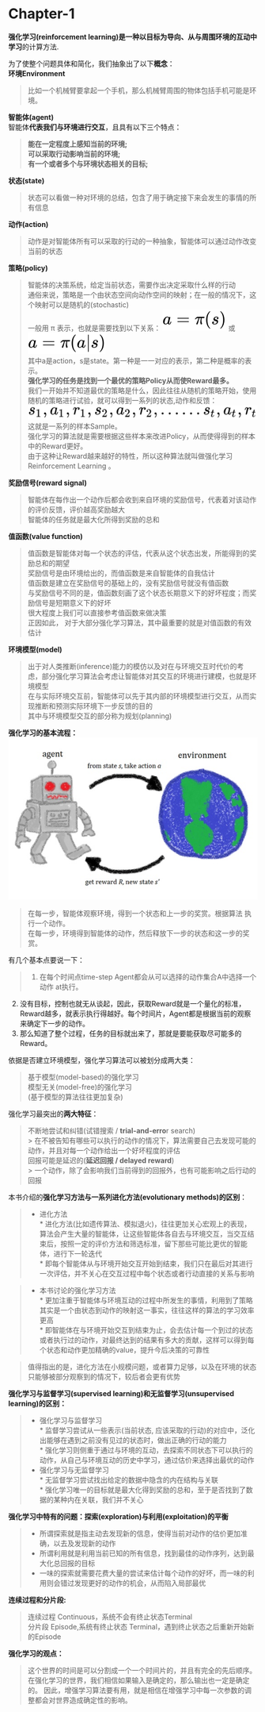 # Chapter-1
**强化学习(reinforcement learning)**是一种**以目标为导向、从与周围环境的互动中学习**的计算方法.  
   
为了使整个问题具体和简化，我们抽象出了以下**概念**：  
**环境Environment**  
> 比如一个机械臂要拿起一个手机，那么机械臂周围的物体包括手机可能是环境。  
  
**智能体(agent)**  
智能体**代表我们与环境进行交互**，且具有以下三个特点：  
> **能在一定程度上感知当前的环境;**  
**可以采取行动影响当前的环境;**  
**有一个或者多个与环境状态相关的目标;**  
  
**状态(state)**  
> 状态可以看做一种对环境的总结，包含了用于确定接下来会发生的事情的所有信息  
  
**动作(action)**  
> 动作是对智能体所有可以采取的行动的一种抽象，智能体可以通过动作改变当前的状态  
  
**策略(policy)**  
> 智能体的决策系统，给定当前状态，需要作出决定采取什么样的行动  
通俗来说，策略是一个由状态空间向动作空间的映射；在一般的情况下，这个映射可以是随机的(stochastic)  
  一般用 π 表示，也就是需要找到以下关系： ![1](https://github.com/HTL2018/reinforcement_learning/blob/master/reinforcement_learning_an_introduction/image/Chapter_1/1.svg) 或![2](https://github.com/HTL2018/reinforcement_learning/blob/master/reinforcement_learning_an_introduction/image/Chapter_1/2.svg)   
其中a是action，s是state。第一种是一一对应的表示，第二种是概率的表示。  
**强化学习的任务是找到一个最优的策略Policy从而使Reward最多。**  
我们一开始并不知道最优的策略是什么，因此往往从随机的策略开始，使用随机的策略进行试验，就可以得到一系列的状态,动作和反馈： ![3](https://github.com/HTL2018/reinforcement_learning/blob/master/reinforcement_learning_an_introduction/image/Chapter_1/3.svg)   
这就是一系列的样本Sample。  
强化学习的算法就是需要根据这些样本来改进Policy，从而使得得到的样本中的Reward更好。  
由于这种让Reward越来越好的特性，所以这种算法就叫做强化学习Reinforcement
Learning 。  
   
**奖励信号(reward signal)**  
> 智能体在每作出一个动作后都会收到来自环境的奖励信号，代表着对该动作的评价反馈，评价越高奖励越大  
智能体的任务就是最大化所得到奖励的总和  
  
**值函数(value function)**  
>值函数是智能体对每一个状态的评估，代表从这个状态出发，所能得到的奖励总和的期望  
奖励信号是由环境给出的，而值函数是来自智能体的自我估计  
值函数是建立在奖励信号的基础上的，没有奖励信号就没有值函数  
与奖励信号不同的是，值函数刻画了这个状态长期意义下的好坏程度；而奖励信号是短期意义下的好坏  
很大程度上我们可以直接参考值函数来做决策  
正因如此， 对于大部分强化学习算法，其中最重要的就是对值函数的有效估计  
   
**环境模型(model)**  
> 出于对人类推断(inference)能力的模仿以及对在与环境交互时代价的考虑，部分强化学习算法会考虑让智能体对其交互的环境进行建模，也就是环境模型  
在与实际环境交互前，智能体可以先于其内部的环境模型进行交互，从而实现推断和预测实际环境下一步反馈的目的  
其中与环境模型交互的部分称为规划(planning)  
  
**强化学习的基本流程：**  
![0](https://github.com/HTL2018/reinforcement_learning/blob/master/reinforcement_learning_an_introduction/image/Chapter_1/0.jpg)   
> 在每一步，智能体观察环境，得到一个状态和上一步的奖赏。根据算法 执行一个动作。  
在每一步，环境得到智能体的动作，然后释放下一步的状态和这一步的奖赏。  
  
  有几个基本点要说一下：  
> 1. 在每个时间点time-step Agent都会从可以选择的动作集合A中选择一个动作 at执行。  
2. 没有目标，控制也就无从谈起，因此，获取Reward就是一个量化的标准， Reward越多，就表示执行得越好。每个时间片，Agent都是根据当前的观察来确定下一步的动作。  
3. 那么知道了整个过程，任务的目标就出来了，那就是要能获取尽可能多的Reward。  
   
依据是否建立环境模型，强化学习算法可以被划分成两大类：  
> 基于模型(model-based)的强化学习  
模型无关(model-free)的强化学习  
(基于模型的算法往往更加复杂)  
  
强化学习最突出的**两大特征**：  
> 不断地尝试和纠错(试错搜索 / **trial-and-erro**r search)  
	> 在不被告知有哪些可以执行的动作的情况下，算法需要自己去发现可能的动作，并且对每一个动作给出一个好坏程度的评估  
> 回报可能是延迟的(**延迟回报 / delayed reward**)  
	> 一个动作，除了会影响我们当前得到的回报外，也有可能影响之后行动的回报  

本书介绍的**强化学习方法与一系列进化方法(evolutionary methods)的区别**：  
> * 进化方法  
	* 进化方法(比如遗传算法、模拟退火)，往往更加关心宏观上的表现，算法会产生大量的智能体，让这些智能体各自去与环境交互，当交互结束后，按照一定的评价方法和筛选标准，留下那些可能比更优的智能体，进行下一轮迭代  
	* 即每个智能体从与环境开始交互开始到结束，我们只在最后对其进行一次评估，并不关心在交互过程中每个状态或者行动直接的关系与影响  
  
> * 本书讨论的强化学习方法  
	* 更加注重于智能体与环境互动的过程中所发生的事情，利用到了策略其实是一个由状态到动作的映射这一事实，往往这样的算法的学习效率更高  
	* 即智能体在与环境开始交互到结束为止，会去估计每一个到过的状态或者执行过的动作，对最终达到的结果有多大的贡献，这样可以得到每个状态和动作更加精确的value，提升今后决策的可靠性  
   
> 值得指出的是，进化方法在小规模问题，或者算力足够，以及在环境的状态只能够被部分观察到的情况下，较后者会更有优势  
  
**强化学习与监督学习(supervised learning)和无监督学习(unsupervised learning)的区别：**  
> * 强化学习与监督学习  
	* 监督学习尝试从一些表示(当前状态, 应该采取的行动)的对应中，泛化出能够在遇到之前没有见过的状态时，做出正确的行动的能力  
	* 强化学习则侧重于通过与环境的互动，去探索不同状态下可以执行的动作，从自己与环境互动的历史中学习，通过估价来选择出最优的动作  
> * 强化学习与无监督学习  
	* 无监督学习尝试找出给定的数据中隐含的内在结构与关联  
	* 强化学习唯一的目标就是最大化得到奖励的总和，至于是否找到了数据的某种内在关联，我们并不关心  
	  
**强化学习中特有的问题：探索(exploration)与利用(exploitation)的平衡**  
> * 所谓探索就是指主动去发现新的信息，使得当前对动作的估价更加准确，以去及发现新的动作  
> * 所谓利用就是利用当前已知的所有信息，找到最佳的动作序列，达到最大化总回报的目标  
> * 一味的探索就需要花费大量的尝试来估计每个动作的好坏，而一味的利用则会错过发现更好的动作的机会，从而陷入局部最优  
  
**连续过程和分片段:**
> 连续过程 Continuous，系统不会有终止状态Terminal  
分片段 Episode,系统有终止状态 Terminal，遇到终止状态之后重新开始新的Episode   
  
**强化学习的观点：**  
> 这个世界的时间是可以分割成一个一个时间片的，并且有完全的先后顺序。  
> 在强化学习的世界，我们相信如果输入是确定的，那么输出也一定是确定的。 因此，增强学习算法要有用，就是相信在增强学习中每一次参数的调整都会对世界造成确定性的影响。  
